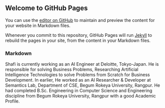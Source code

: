 ## Welcome to GitHub Pages

You can use the [editor on GitHub](https://github.com/shaficse/shaficse.github.io/edit/main/index.md) to maintain and preview the content for your website in Markdown files.

Whenever you commit to this repository, GitHub Pages will run [Jekyll](https://jekyllrb.com/) to rebuild the pages in your site, from the content in your Markdown files.

### Markdown

Shafi is currently working as an AI Engineer at Deloitte, Tokyo-Japan.
He is responsible for solving Business Problems, Researching Artificial Intelligence Technologies to solve Problems from Scratch for Business Development.
In earlier, He worked as an AI Researcher & Developer at Semantics Lab, Department of CSE, Begum Rokeya University, Rangpur. 
He had completed B.Sc. Engineering in Computer Science and Engineering discipline from Begum Rokeya University, Rangpur with a good Academic Profile.
